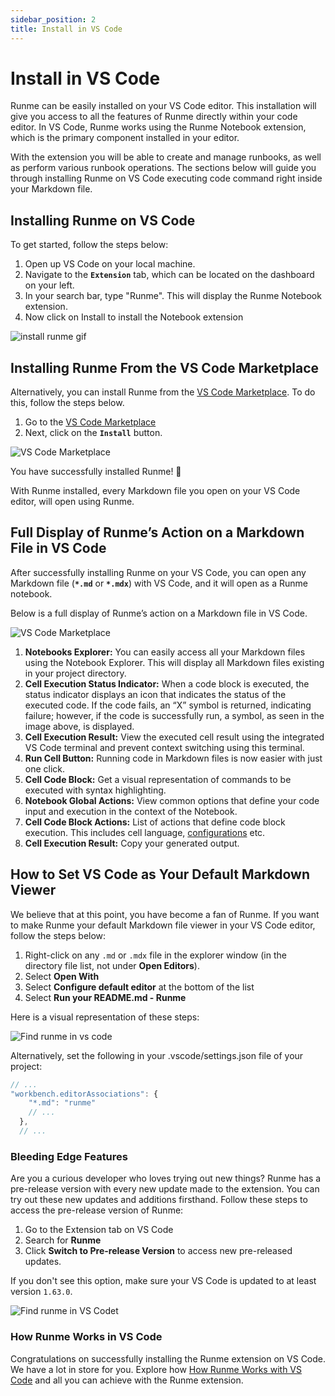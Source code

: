 ```yaml
---
sidebar_position: 2
title: Install in VS Code
---
```


# Install in VS Code

Runme can be easily installed on your VS Code editor. This installation will give you access to all the features of Runme directly within your code editor. In VS Code, Runme works using the Runme Notebook extension, which is the primary component installed in your editor.

With the extension you will be able to create and manage runbooks, as well as perform various runbook operations.
The sections below will guide you through installing Runme on VS Code executing code command right inside your Markdown file.

## Installing Runme on VS Code

To get started, follow the steps below:

1. Open up VS Code on your local machine.
2. Navigate to the **`Extension`** tab, which can be located on the dashboard on your left.
3. In your search bar, type "Runme". This will display the Runme Notebook extension.
4. Now click on Install to install the Notebook extension

![install runme gif](/img/install.gif)

## Installing Runme From the VS Code Marketplace

Alternatively, you can install Runme from the [VS Code Marketplace](https://marketplace.visualstudio.com/items?itemName=stateful.runme). To do this, follow the steps below.

1. Go to the [VS Code Marketplace](https://marketplace.visualstudio.com/items?itemName=stateful.runme)
2. Next, click on the **`Install`** button.

![VS Code Marketplace](/img/installation-page/VSCodemarketplace.png)

You have successfully installed Runme! 🎉

With Runme installed, every Markdown file you open on your VS Code editor, will open using Runme.

## Full Display of Runme’s Action on a Markdown File in VS Code

After successfully installing Runme on your VS Code, you can open any Markdown file (**`*.md`** or **`*.mdx`**) with VS Code, and it will open as a Runme notebook.

Below is a full display of Runme’s action on a Markdown file in VS Code.

![VS Code Marketplace](/img/installation-page/runme-for-vscode.png)

1. **Notebooks Explorer:** You can easily access all your Markdown files using the Notebook Explorer. This will display all Markdown files existing in your project directory.
2. **Cell Execution Status Indicator:** When a code block is executed, the status indicator displays an icon that indicates the status of the executed code. If the code fails, an “X” symbol is returned, indicating failure; however, if the code is successfully run, a symbol, as seen in the image above, is displayed.
3. **Cell Execution Result:** View the executed cell result using the integrated VS Code terminal and prevent context switching using this terminal.
4. **Run Cell Button:** Running code in Markdown files is now easier with just one click.
5. **Cell Code Block:** Get a visual representation of commands to be executed with syntax highlighting.
6. **Notebook Global Actions:** View common options that define your code input and execution in the context of the Notebook.
7. **Cell Code Block Actions:** List of actions that define code block execution. This includes cell language, [configurations](/configuration/index.md) etc.
8. **Cell Execution Result:** Copy your generated output.

## How to Set VS Code as Your Default Markdown Viewer

We believe that at this point, you have become a fan of Runme. If you want to make Runme your default Markdown file viewer in your VS Code editor, follow the steps below:

1. Right-click on any `.md` or `.mdx` file in the explorer window (in the directory file list, not under **Open Editors**).
2. Select **Open With**
3. Select **Configure default editor** at the bottom of the list
4. Select **Run your README.md - Runme**

Here is a visual representation of these steps:

![Find runme in vs code](/img/switch-notebook-viewers.gif)

Alternatively, set the following in your .vscode/settings.json file of your project:

```javascript {"id":"01HMXWAXX8WA6KTQPG7QNR43MV"}
// ...
"workbench.editorAssociations": {
    "*.md": "runme"
    // ...
  },
  // ...
```

### Bleeding Edge Features

Are you a curious developer who loves trying out new things? Runme has a pre-release version with every new update made to the extension. You can try out these new updates and additions firsthand. Follow these steps to access the pre-release version of Runme:

1. Go to the Extension tab on VS Code
2. Search for **Runme**
3. Click **Switch to Pre-release Version** to access new pre-released updates.

If you don't see this option, make sure your VS Code is updated to at least version `1.63.0`.

![Find runme in VS Codet](/img/bleed-edge-feature.png)

### How Runme Works in VS Code

Congratulations on successfully installing the Runme extension on VS Code. We have a lot in store for you. Explore how [How Runme Works with VS Code](/getting-started/vscode) and all you can achieve with the Runme extension.
